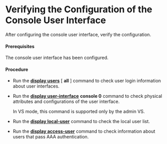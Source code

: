 Verifying the Configuration of the Console User Interface
=========================================================

After configuring the console user interface, verify the configuration.

#### Prerequisites

The console user interface has been configured.


#### Procedure

* Run the [**display users**](cmdqueryname=display+users) [ **all** ] command to check user login information about user interfaces.
* Run the [**display user-interface**](cmdqueryname=display+user-interface) **console 0** command to check physical attributes and configurations of the user interface.
  
  
  
  In VS mode, this command is supported only by the admin VS.
* Run the [**display local-user**](cmdqueryname=display+local-user) command to check the local user list.
* Run the [**display access-user**](cmdqueryname=display+access-user) command to check information about users that pass AAA authentication.